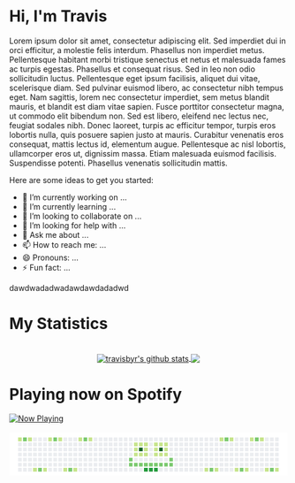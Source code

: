 
<div>
  <h1>Hi, I'm Travis</h1>
  <p>Lorem ipsum dolor sit amet, consectetur adipiscing elit. Sed imperdiet dui in orci efficitur, a molestie felis interdum. Phasellus non imperdiet metus. Pellentesque habitant morbi tristique senectus et netus et malesuada fames ac turpis egestas. Phasellus et consequat risus. Sed in leo non odio sollicitudin luctus. Pellentesque eget ipsum facilisis, aliquet dui vitae, scelerisque diam. Sed pulvinar euismod libero, ac consectetur nibh tempus eget. Nam sagittis, lorem nec consectetur imperdiet, sem metus blandit mauris, et blandit est diam vitae sapien. Fusce porttitor consectetur magna, ut commodo elit bibendum non. Sed est libero, eleifend nec lectus nec, feugiat sodales nibh. Donec laoreet, turpis ac efficitur tempor, turpis eros lobortis nulla, quis posuere sapien justo at mauris. Curabitur venenatis eros consequat, mattis lectus id, elementum augue. Pellentesque ac nisl lobortis, ullamcorper eros ut, dignissim massa. Etiam malesuada euismod facilisis. Suspendisse potenti. Phasellus venenatis sollicitudin mattis.</p>
  
<!-- **travisbyr/travisbyr** is a ✨ _special_ ✨ repository because its `README.md` (this file) appears on your GitHub profile. -->


Here are some ideas to get you started:

- 🔭 I’m currently working on ...
- 🌱 I’m currently learning ...
- 👯 I’m looking to collaborate on ...
- 🤔 I’m looking for help with ...
- 💬 Ask me about ...
- 📫 How to reach me: ...
- 😄 Pronouns: ...
- ⚡ Fun fact: ...


dawdwadadwadawdawdadadwd
<h1>My Statistics</h1>


  </div>
  <br />
  <div align="center">
    <a href="https://github.com/travisbyr/github-readme-stats">
  <img height="170" align="center" src="https://github-readme-stats.vercel.app/api?username=travisbyr&show_icons=true&include_all_commits=true&theme=radical" alt="travisbyr's github stats" />
</a>
<a href="https://github.com/travisbyr/github-readme-stats">
  <!-- Change the `github-readme-stats.anuraghazra1.vercel.app` to `github-readme-stats.vercel.app`  -->
  <img height="170" align="center" src="https://github-readme-stats.vercel.app/api/top-langs/?username=travisbyr&layout=compact&theme=radical" />
</a>
</div>

  
  <div>
<!--    <a><img src="https://github-readme-stats.vercel.app/api?username=travisbyr&show_icons=true&line_height=35&theme=default&include_all_commits=true"></a> -->

<!--   <a><img src="https://github-readme-stats.vercel.app/api/top-langs/?username=travisbyr&layout=compact)](https://github.com/anuraghazra/github-readme-stats"></a>-->
 

  
  <h1>Playing now on Spotify</h1>

<a href="https://now-playing-profile-git-master.travisbyr.vercel.app/now-playing?open">
    <img src="https://now-playing-profile-git-master.travisbyr.vercel.app/now-playing" width="256" height="64" alt="Now Playing">
</a>

 <br />
  <br />
  

<a>
    <img src="https://github.com/travisbyr/travisbyr/blob/master/images/image1.png" />
  </a>
  </div>

